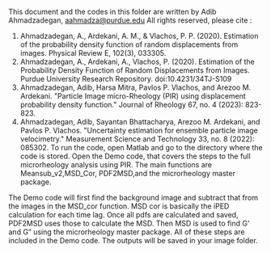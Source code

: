 This document and the codes in this folder are written by Adib Ahmadzadegan, aahmadza@purdue.edu
All rights reserved, please cite :
1)	Ahmadzadegan, A., Ardekani, A. M., & Vlachos, P. P. (2020). Estimation of the probability density function of random displacements from images. Physical Review E, 102(3), 033305.
2)	Ahmadzadegan, A., Ardekani, A., Vlachos, P. (2020). Estimation of the Probability Density Function of Random Displacements from Images. Purdue University Research Repository. doi:10.4231/34TJ-S109
3)	Ahmadzadegan, Adib, Harsa Mitra, Pavlos P. Vlachos, and Arezoo M. Ardekani. "Particle Image micro-Rheology (PIR) using displacement probability density function." Journal of Rheology 67, no. 4 (2023): 823-823.
4)	Ahmadzadegan, Adib, Sayantan Bhattacharya, Arezoo M. Ardekani, and Pavlos P. Vlachos. "Uncertainty estimation for ensemble particle image velocimetry." Measurement Science and Technology 33, no. 8 (2022): 085302.
To run the code, open Matlab and go to the directory where the code is stored. 
Open the Demo code, that covers the steps to the full microrheology analysis using PIR. 
The main functions are Meansub_v2,MSD_Cor, PDF2MSD,and the microrheology master package.

The Demo code will first find the background image and subtract that from the images in the MSD_cor function. MSD cor is basically the iPED calculation for each time lag. Once all pdfs are calculated and saved, PDF2MSD uses those to calculate the MSD. Then MSD is used to find G’ and G” using the microrheology master package. All of these steps are included in the Demo code.
The outputs will be saved in your image folder. 
